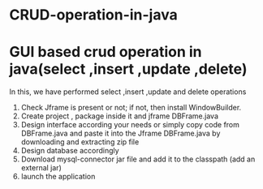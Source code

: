 # CRUD-operation-in-java
GUI based crud operation in java(select ,insert ,update ,delete)
=========================================================================

In this, we have performed select ,insert ,update and delete operations
1. Check Jframe is present or not; if not, then install WindowBuilder.
2. Create project , package inside it and jframe DBFrame.java
3. Design interface according your needs or simply copy code from DBFrame.java and paste it into the Jframe DBFrame.java by downloading and extracting zip file
4. Design database accordingly
5. Download mysql-connector jar file and add it to the classpath (add an external jar)
6. launch the application
